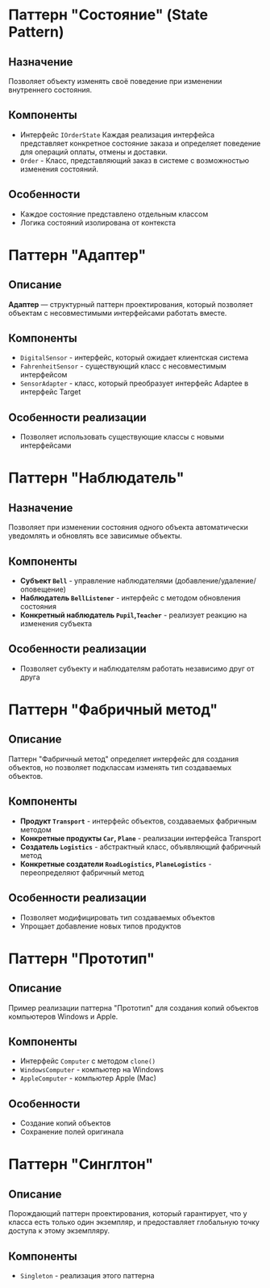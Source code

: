
# Паттерн "Состояние" (State Pattern)

## Назначение
Позволяет объекту изменять своё поведение при изменении внутреннего состояния.

## Компоненты
- Интерфейс `IOrderState` Каждая реализация интерфейса представляет конкретное состояние заказа и определяет поведение для операций оплаты, отмены и доставки.
- `Order` - Класс, представляющий заказ в системе с возможностью изменения состояний.

## Особенности
- Каждое состояние представлено отдельным классом
- Логика состояний изолирована от контекста

# Паттерн "Адаптер"

## Описание
**Адаптер** — структурный паттерн проектирования, который позволяет объектам с несовместимыми интерфейсами работать вместе.

## Компоненты
- `DigitalSensor` - интерфейс, который ожидает клиентская система
- `FahrenheitSensor` - существующий класс с несовместимым интерфейсом
- `SensorAdapter` - класс, который преобразует интерфейс Adaptee в интерфейс Target

## Особенности реализации
- Позволяет использовать существующие классы с новыми интерфейсами

# Паттерн "Наблюдатель" 

## Назначение
Позволяет при изменении состояния одного объекта автоматически уведомлять и обновлять все зависимые объекты.

## Компоненты
- **Субъект `Bell`** - управление наблюдателями (добавление/удаление/оповещение)
- **Наблюдатель `BellListener`** - интерфейс с методом обновления состояния
- **Конкретный наблюдатель `Pupil`,`Teacher`** - реализует реакцию на изменения субъекта

## Особенности реализации
- Позволяет субъекту и наблюдателям работать независимо друг от друга

# Паттерн "Фабричный метод"

## Описание
Паттерн "Фабричный метод" определяет интерфейс для создания объектов, но позволяет подклассам изменять тип создаваемых объектов.


## Компоненты
- **Продукт `Transport`** - интерфейс объектов, создаваемых фабричным методом
- **Конкретные продукты `Car`, `Plane`** - реализации интерфейса Transport
- **Создатель `Logistics`** - абстрактный класс, объявляющий фабричный метод
- **Конкретные создатели `RoadLogistics`, `PlaneLogistics`** - переопределяют фабричный метод

## Особенности реализации
- Позволяет модифицировать тип создаваемых объектов
- Упрощает добавление новых типов продуктов

# Паттерн "Прототип" 

## Описание
Пример реализации паттерна "Прототип" для создания копий объектов компьютеров Windows и Apple.

## Компоненты
- Интерфейс `Computer` с методом `clone()`
- `WindowsComputer` - компьютер на Windows
- `AppleComputer` - компьютер Apple (Mac)

## Особенности
- Создание копий объектов
- Сохранение полей оригинала



# Паттерн "Синглтон" 

## Описание
Порождающий паттерн проектирования, который гарантирует, 
что у класса есть только один экземпляр,
и предоставляет глобальную точку доступа к этому экземпляру.

## Компоненты
-  `Singleton` - реализация этого паттерна


